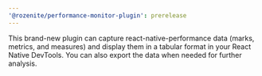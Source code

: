 ```yaml
---
'@rozenite/performance-monitor-plugin': prerelease
---
```


This brand-new plugin can capture react-native-performance data (marks, metrics, and measures) and display them in a tabular format in your React Native DevTools. You can also export the data when needed for further analysis.
